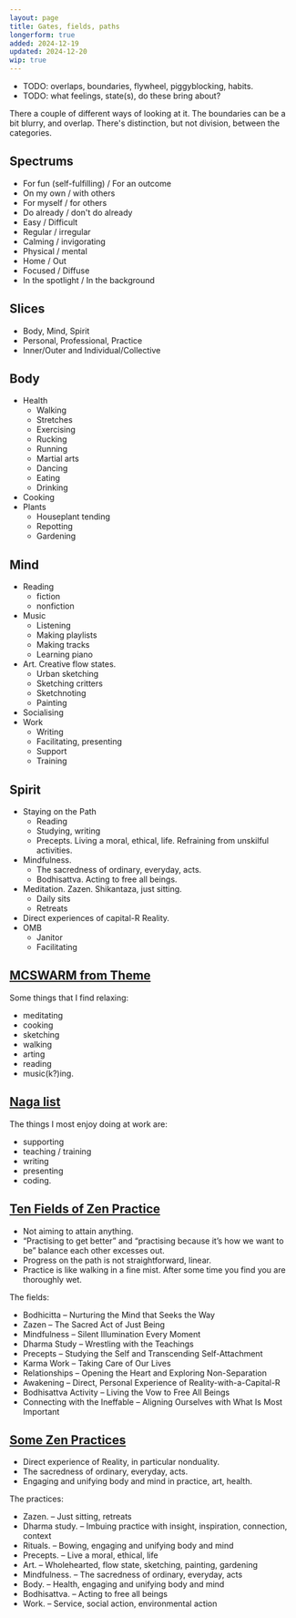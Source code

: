 ```yaml
---
layout: page
title: Gates, fields, paths
longerform: true
added: 2024-12-19
updated: 2024-12-20
wip: true
---
```


- TODO: overlaps, boundaries, flywheel, piggyblocking, habits.
- TODO: what feelings, state(s), do these bring about?

There a couple of different ways of looking at it. The boundaries can be a bit blurry, and overlap. There's distinction, but not division, between the categories.

## Spectrums

- For fun (self-fulfilling) / For an outcome
- On my own / with others
- For myself / for others
- Do already / don't do already
- Easy / Difficult
- Regular / irregular
- Calming / invigorating
- Physical / mental
- Home / Out
- Focused / Diffuse
- In the spotlight / In the background

## Slices

- Body, Mind, Spirit
- Personal, Professional, Practice
- Inner/Outer and Individual/Collective

## Body

- Health
    - Walking
    - Stretches
    - Exercising
    - Rucking
    - Running
    - Martial arts
    - Dancing
    - Eating
    - Drinking
- Cooking
- Plants
    - Houseplant tending
    - Repotting
    - Gardening

## Mind

- Reading
    - fiction
    - nonfiction
- Music
    - Listening
    - Making playlists
    - Making tracks
    - Learning piano
- Art. Creative flow states.
    - Urban sketching
    - Sketching critters
    - Sketchnoting
    - Painting
- Socialising
- Work
    - Writing
    - Facilitating, presenting
    - Support
    - Training

## Spirit

- Staying on the Path
    - Reading
    - Studying, writing
    - Precepts. Living a moral, ethical, life. Refraining from unskilful activities.
- Mindfulness.
    - The sacredness of ordinary, everyday, acts.
    - Bodhisattva. Acting to free all beings.
- Meditation. Zazen. Shikantaza, just sitting.
    - Daily sits
    - Retreats
- Direct experiences of capital-R Reality.
- OMB
    - Janitor
    - Facilitating

## [MCSWARM from Theme](/themes/2024/#mcswarm)

Some things that I find relaxing:

- meditating
- cooking
- sketching
- walking
- arting
- reading
- music(k?)ing.

## [Naga list](https://naga.co.za/#enjoy)

The things I most enjoy doing at work are:

- supporting
- teaching / training
- writing
- presenting
- coding.

## [Ten Fields of Zen Practice](/thinking/zen/10-fields-of-zen-practice/#ten-fields-of-zen-practice)

- Not aiming to attain anything.
- “Practising to get better” and “practising because it’s how we want to be” balance each other excesses out.
- Progress on the path is not straightforward, linear.
- Practice is like walking in a fine mist. After some time you find you are thoroughly wet.

The fields:

- Bodhicitta – Nurturing the Mind that Seeks the Way
- Zazen – The Sacred Act of Just Being
- Mindfulness – Silent Illumination Every Moment
- Dharma Study – Wrestling with the Teachings
- Precepts – Studying the Self and Transcending Self-Attachment
- Karma Work – Taking Care of Our Lives
- Relationships – Opening the Heart and Exploring Non-Separation
- Awakening – Direct, Personal Experience of Reality-with-a-Capital-R
- Bodhisattva Activity – Living the Vow to Free All Beings
- Connecting with the Ineffable – Aligning Ourselves with What Is Most Important

## [Some Zen Practices](/thinking/some-zen-practices/)


- Direct experience of Reality, in particular nonduality.
- The sacredness of ordinary, everyday, acts.
- Engaging and unifying body and mind in practice, art, health.

The practices:

- Zazen. – Just sitting, retreats
- Dharma study. – Imbuing practice with insight, inspiration, connection, context
- Rituals. – Bowing, engaging and unifying body and mind
- Precepts. – Live a moral, ethical, life
- Art. – Wholehearted, flow state, sketching, painting, gardening
- Mindfulness. – The sacredness of ordinary, everyday, acts
- Body. – Health, engaging and unifying body and mind
- Bodhisattva. – Acting to free all beings
- Work. – Service, social action, environmental action

